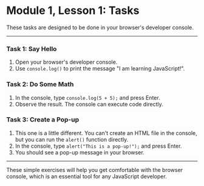 # Module 1, Lesson 1: Tasks

These tasks are designed to be done in your browser's developer console.

---

### Task 1: Say Hello

1.  Open your browser's developer console.
2.  Use `console.log()` to print the message "I am learning JavaScript!".

### Task 2: Do Some Math

1.  In the console, type `console.log(5 + 5);` and press Enter.
2.  Observe the result. The console can execute code directly.

### Task 3: Create a Pop-up

1.  This one is a little different. You can't create an HTML file in the console, but you can run the `alert()` function directly.
2.  In the console, type `alert("This is a pop-up!");` and press Enter.
3.  You should see a pop-up message in your browser.

---

These simple exercises will help you get comfortable with the browser console, which is an essential tool for any JavaScript developer.
